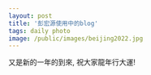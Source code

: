 ```yaml
---
layout: post
title: '彭宏源使用中的blog'
tags: daily photo
image: /public/images/beijing2022.jpg
---
```


又是新的一年的到來, 祝大家龍年行大運!



